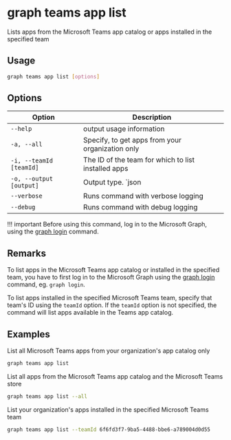 # graph teams app list

Lists apps from the Microsoft Teams app catalog or apps installed in the specified team

## Usage

```sh
graph teams app list [options]
```

## Options

Option|Description
------|-----------
`--help`|output usage information
`-a, --all`|Specify, to get apps from your organization only
`-i, --teamId [teamId]`|The ID of the team for which to list installed apps
`-o, --output [output]`|Output type. `json|text`. Default `text`
`--verbose`|Runs command with verbose logging
`--debug`|Runs command with debug logging

!!! important
    Before using this command, log in to the Microsoft Graph, using the [graph login](../login.md) command.

## Remarks

To list apps in the Microsoft Teams app catalog or installed in the specified team, you have to first log in to the Microsoft Graph using the [graph login](../login.md) command, eg. `graph login`.

To list apps installed in the specified Microsoft Teams team, specify that team's ID using the `teamId` option. If the `teamId` option is not specified, the command will list apps available in the Teams app catalog.

## Examples

List all Microsoft Teams apps from your organization's app catalog only

```sh
graph teams app list
```

List all apps from the Microsoft Teams app catalog and the Microsoft Teams store

```sh
graph teams app list --all
```

List your organization's apps installed in the specified Microsoft Teams team

```sh
graph teams app list --teamId 6f6fd3f7-9ba5-4488-bbe6-a789004d0d55
```